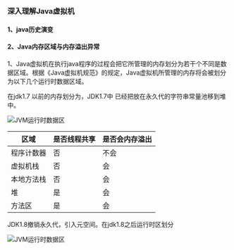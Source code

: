 ###    深入理解Java虚拟机

#### 1、java历史演变



#### 2、Java内存区域与内存溢出异常

 1、Java虚拟机在执行java程序的过程会把它所管理的内存划分为若干个不同是数据区域。根据《Java虚拟机规范》的规定，Java虚拟机所管理的内存将会被划分为以下几个运行时数据区域。

 在jdk1.7 以前的内存划分为，JDK1.7中 已经把放在永久代的字符串常量池移到堆中。

![JVM运行时数据区](https://i.loli.net/2020/03/22/3G2AeifxwaZsJyK.png)

| 区域       | 是否线程共享 | 是否会内存溢出 |
| ---------- | ------------ | -------------- |
| 程序计数器 | 否           | 不会           |
| 虚拟机栈   | 否           | 会             |
| 本地方法栈 | 否           | 会             |
| 堆         | 是           | 会             |
| 方法区     | 是           | 会             |



JDK1.8撤销永久代，引入元空间。在jdk1.8之后运行时区划分

![JVM运行时数据区](https://i.loli.net/2020/03/22/tGzbvrYDSCJEOl7.png)

